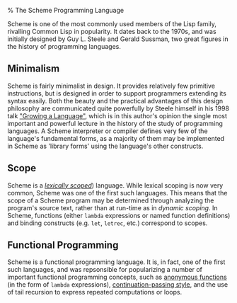 % The Scheme Programming Language

Scheme is one of the most commonly used members of the Lisp family, rivalling Common Lisp in popularity. It dates back to the 1970s, and was initially designed by Guy L. Steele and Gerald Sussman, two great figures in the history of programming languages.

## Minimalism

Scheme is fairly minimalist in design. It provides relatively few primitive instructions, but is designed in order to support programmers extending its syntax easily. Both the beauty and the practical advantages of this design philosophy are communicated quite powerfully by Steele himself in his 1998 talk ["Growing a Language"](https://www.youtube.com/watch?v=_ahvzDzKdB0), which is in this author's opinion the single most important and powerful lecture in the history of the study of programming languages. A Scheme interpreter or compiler defines very few of the language's fundamental forms, as a majority of them may be implemented in Scheme as 'library forms' using the language's other constructs.

## Scope 

Scheme is a [_lexically scoped_](http://en.wikipedia.org/wiki/Scope_(computer_science)#Lexical_scoping_vs._dynamic_scoping)) language. While lexical scoping is now very common, Scheme was one of the first such languages. This means that the scope of a Scheme program may be determined through analyzing the program's source text, rather than at run-time as in _dynamic scoping_. In Scheme, functions (either `lambda` expressions or named function definitions) and binding constructs (e.g. `let`, `letrec`, etc.) correspond to scopes.

## Functional Programming

Scheme is a functional programming language. It is, in fact, one of the first such languages, and was repsonsible for popularizing a number of important functional programming concepts, such as [anonymous functions](http://en.wikipedia.org/wiki/Anonymous_function) (in the form of `lambda` expressions), [continuation-passing style](http://en.wikipedia.org/wiki/Continuation), and the use of tail recursion to express repeated computations or loops.